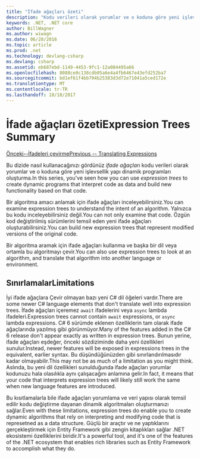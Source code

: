 ```yaml
---
title: "İfade ağaçları özeti"
description: "Kodu verileri olarak yorumlar ve o koduna göre yeni işlevsellik yapı dinamik programlar oluşturmak için ifade ağaçları nasıl kullanabileceğiniz özetleri."
keywords: .NET, .NET core
author: BillWagner
ms.author: wiwagn
ms.date: 06/20/2016
ms.topic: article
ms.prod: .net
ms.technology: devlang-csharp
ms.devlang: csharp
ms.assetid: eb687ebd-1149-4453-9fc1-12a084495a66
ms.openlocfilehash: 8088ce0c138cdb05a6e4a4fb6467e43efd252ba7
ms.sourcegitcommit: bd1ef61f4bb794b25383d3d72e71041a5ced172e
ms.translationtype: MT
ms.contentlocale: tr-TR
ms.lasthandoff: 10/18/2017
---
```

# <a name="expression-trees-summary"></a><span data-ttu-id="629ef-104">İfade ağaçları özeti</span><span class="sxs-lookup"><span data-stu-id="629ef-104">Expression Trees Summary</span></span>

[<span data-ttu-id="629ef-105">Önceki--İfadeleri çevirme</span><span class="sxs-lookup"><span data-stu-id="629ef-105">Previous -- Translating Expressions</span></span>](expression-trees-translating.md)

<span data-ttu-id="629ef-106">Bu dizide nasıl kullanacağınızı gördünüz *ifade ağaçları* kodu verileri olarak yorumlar ve o koduna göre yeni işlevsellik yapı dinamik programları oluşturma.</span><span class="sxs-lookup"><span data-stu-id="629ef-106">In this series, you've seen how you can use *expression trees* to create dynamic programs that interpret code as data and build new functionality based on that code.</span></span>

<span data-ttu-id="629ef-107">Bir algoritma amacı anlamak için ifade ağaçları inceleyebilirsiniz.</span><span class="sxs-lookup"><span data-stu-id="629ef-107">You can examine expression trees to understand the intent of an algorithm.</span></span> <span data-ttu-id="629ef-108">Yalnızca bu kodu inceleyebilirsiniz değil.</span><span class="sxs-lookup"><span data-stu-id="629ef-108">You can not only examine that code.</span></span> <span data-ttu-id="629ef-109">Özgün kod değiştirilmiş sürümlerini temsil eden yeni ifade ağaçları oluşturabilirsiniz.</span><span class="sxs-lookup"><span data-stu-id="629ef-109">You can build new expression trees that represent modified versions of the original code.</span></span>

<span data-ttu-id="629ef-110">Bir algoritma aramak için ifade ağaçları kullanma ve başka bir dil veya ortamla bu algoritmayı çevir.</span><span class="sxs-lookup"><span data-stu-id="629ef-110">You can also use expression trees to look at an algorithm, and translate that algorithm into another language or environment.</span></span> 

## <a name="limitations"></a><span data-ttu-id="629ef-111">Sınırlamalar</span><span class="sxs-lookup"><span data-stu-id="629ef-111">Limitations</span></span>

<span data-ttu-id="629ef-112">İyi ifade ağaçlara Çevir olmayan bazı yeni C# dil öğeleri vardır.</span><span class="sxs-lookup"><span data-stu-id="629ef-112">There are some newer C# language elements that don't translate well into expression trees.</span></span> <span data-ttu-id="629ef-113">İfade ağaçları içeremez `await` ifadelerini veya `async` lambda ifadeleri.</span><span class="sxs-lookup"><span data-stu-id="629ef-113">Expression trees cannot contain `await` expressions, or `async` lambda expressions.</span></span> <span data-ttu-id="629ef-114">C# 6 sürümde eklenen özelliklerin tam olarak ifade ağaçlarında yazılmış gibi görünmüyor.</span><span class="sxs-lookup"><span data-stu-id="629ef-114">Many of the features added in the C# 6 release don't appear exactly as written in expression trees.</span></span> <span data-ttu-id="629ef-115">Bunun yerine, ifade ağaçları eşdeğer, önceki sözdiziminde daha yeni özellikleri sunulur.</span><span class="sxs-lookup"><span data-stu-id="629ef-115">Instead, newer features will be exposed in expressions trees in the equivalent, earlier syntax.</span></span> <span data-ttu-id="629ef-116">Bu düşündüğünüzden gibi sınırlandırılmasıdır kadar olmayabilir.</span><span class="sxs-lookup"><span data-stu-id="629ef-116">This may not be as much of a limitation as you might think.</span></span> <span data-ttu-id="629ef-117">Aslında, bu yeni dil özellikleri sunulduğunda ifade ağaçları yorumlar kodunuzu hala olasılıkla aynı çalışacağını anlamına gelir.</span><span class="sxs-lookup"><span data-stu-id="629ef-117">In fact, it means that your code that interprets expression trees will likely still work the same when new language features are introduced.</span></span>

<span data-ttu-id="629ef-118">Bu kısıtlamalarla bile ifade ağaçları yorumlama ve veri yapısı olarak temsil edilir kodu değiştirme dayanan dinamik algoritmaları oluşturmanızı sağlar.</span><span class="sxs-lookup"><span data-stu-id="629ef-118">Even with these limitations, expression trees do enable you to create dynamic algorithms that rely on interpreting and modifying code that is represetned as a data structure.</span></span> <span data-ttu-id="629ef-119">Güçlü bir araçtır ve ne yaptıklarını gerçekleştirmek için Entity Framework gibi zengin kitaplıkları sağlar .NET ekosistemi özelliklerini biridir.</span><span class="sxs-lookup"><span data-stu-id="629ef-119">It's a powerful tool, and it's one of the features of the .NET ecosystem that enables rich libraries such as Entity Framework to accomplish what they do.</span></span>

